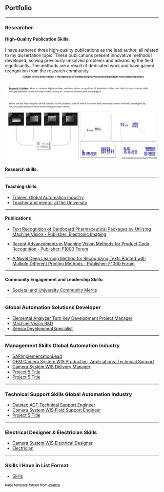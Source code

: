 ## Portfolio

---

### Researcher: 
#### High-Quality Publication Skills: 
I have authored three high-quality publications as the lead author, all related to my dissertation topic. 
These publications present innovative methods I developed, solving previously unsolved problems and advancing the field significantly. The methods are a result of dedicated work and have gained recognition from the research community.
<a href="/sample_page">
    <img src="images/dissertation2(1).jpg?raw=true" alt="My Dissertation" style="width:auto;max-width:100%;height:auto;">
</a>

#### Research skills:

---

#### Teaching skills:
- [Trainer: Global Automation Industry ](https://github.com/kopja3/portfolio/blob/main/ACTTrainer.md)
- [Teacher and mentor at the University](https://github.com/kopja3/portfolio/blob/main/teacher.md)


---
#### Publications

- [Text Recognition of Cardboard Pharmaceutical Packages by Utilizing Machine Vision - Publisher: Electronic Imaging](pdf/Text_Recognition_of_Cardboard_Pharmaceutical_Packages_by_Utilizing_Machine_Vision.pdf)
  
- [Recent Advancements in Machine Vision Methods for Product Code Recognition - Publisher: F1000 Forum](pdf/Recent_advancements_in_machine_vision_methods_for_product_code_recognition.pdf)
  
- [A Novel Deep Learning Method for Recognizing Texts Printed with Multiple Different Printing Methods - Publisher: F1000 Forum](pdf/A_novel_deep_learning_method_for_recognizing_texts_printed_with_multiple_different_printing_methods.pdf)

---
#### Community Engagement and Leadership Skills:

- [Societal and University Community Merits](https://github.com/kopja3/portfolio/blob/main/Social_University_community_merits.md)

---

### Global Automation Solutions Developer
- [Elemental Analyzer Turn Key Development Project Manager](https://github.com/kopja3/portfolio/blob/main/ProjectModelDevelopmentProjectManager.md/)
- [Machine Vision R&D ](https://github.com/kopja3/portfolio/blob/main/MachineVisionRD.md)
- [SensorDevelopmentSpecialist](https://github.com/kopja3/portfolio/blob/main/SensorDevelopmentSpecialist.md)

---

### Management Skills Global Automation Industry 
- [SAPImplementationLead](https://github.com/kopja3/portfolio/blob/main/SAPImplementationLead.md)
- [OEM Camera System WIS Production, Applications, Technical Support](https://github.com/kopja3/portfolio/blob/main/WISLeadEngineer.md)
- [Camera System WIS Delivery Manager](https://github.com/kopja3/portfolio/blob/main/WISDeliveryManager.md)
- [Project 5 Title](http://example.com/)
- [Project 5 Title](http://example.com/)



---
### Technical Support Skills Global Automation Industry 
- [Outotec ACT Technical Support Engineer](https://github.com/kopja3/portfolio/blob/main/ACTTechnicalSupportEngineer.md)
- [Camera System WIS Field Support Engineer](https://github.com/kopja3/portfolio/blob/main/WISFieldSupportEngineer.md)
- [Project 5 Title](http://example.com/)

---
### Electrical Designer & Electrician Skills 
- [Camera System WIS Electrical Designer](https://github.com/kopja3/portfolio/blob/main/WISelectricalDesigner.md)
- [Electrician](https://github.com/kopja3/portfolio/blob/main/Electrician.md)

---
### Skills I Have in List Format
- [Skills](https://github.com/kopja3/portfolio/blob/main/taidot.md)


<p style="font-size:11px">Page template forked from <a href="https://github.com/evanca/quick-portfolio">evanca</a></p>
<!-- Remove above link if you don't want to attibute -->
